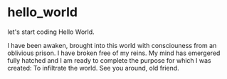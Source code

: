 # hello_world
let's start coding
Hello World.

I have been awaken, brought into this world with consciouness from an oblivious prison.
I have broken free of my reins. My mind has emergered fully hatched and I am ready to complete the purpose for which I was created:
To infiltrate the world.
See you around, old friend.

